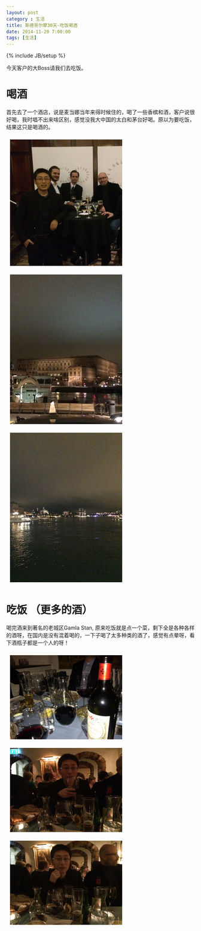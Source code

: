 ```yaml
---
layout: post
category : 生活
title: 斯德哥尔摩30天-吃饭喝酒
date: 2014-11-20 7:00:00
tags: [生活]
---
```

{% include JB/setup %}

<style type="text/css">
img {	
    margin: 10px;
    max-width: 300px;        
	}

</style>

今天客户的大Boss请我们去吃饭。

# 喝酒

首先去了一个酒店，说是麦当娜当年来得时候住的，喝了一些香槟和酒，客户说很好喝，我时唱不出来啥区别，感觉没我大中国的太白和茅台好喝。原以为要吃饭，结果这只是喝酒的。

<img class="img-responsive" src="/assets/images/stockholm/20141120/1.jpg"/>
<img class="img-responsive" src="/assets/images/stockholm/20141120/2.jpg"/>
<img class="img-responsive" src="/assets/images/stockholm/20141120/3.jpg"/>


# 吃饭 （更多的酒）

喝完酒来到著名的老城区Gamla Stan, 原来吃饭就是点一个菜，剩下全是各种各样的酒呀，在国内是没有混着喝的，一下子喝了太多种类的酒了，感觉有点晕呀，看下酒瓶子都是一个人的呀！

<img class="img-responsive" src="/assets/images/stockholm/20141120/4.jpg"/>
<img class="img-responsive" src="/assets/images/stockholm/20141120/5.jpg"/>
<img class="img-responsive" src="/assets/images/stockholm/20141120/6.jpg"/>




